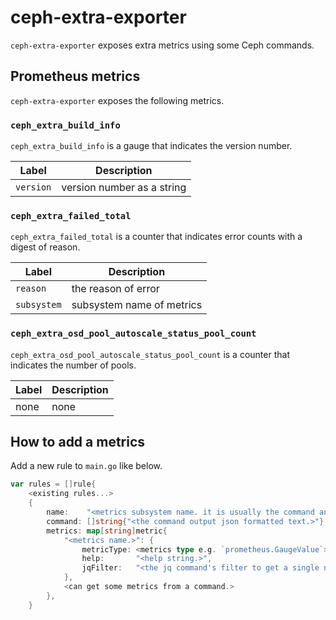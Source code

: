 ceph-extra-exporter
===================

`ceph-extra-exporter` exposes extra metrics using some Ceph commands.

## Prometheus metrics

`ceph-extra-exporter` exposes the following metrics.

### `ceph_extra_build_info`

`ceph_extra_build_info` is a gauge that indicates the version number.

| Label     | Description                |
| --------- | -------------------------- |
| `version` | version number as a string |

### `ceph_extra_failed_total`

`ceph_extra_failed_total` is a counter that indicates error counts with a digest of reason.

| Label       | Description               |
| ----------- | ------------------------- |
| `reason`    | the reason of error       |
| `subsystem` | subsystem name of metrics |

### `ceph_extra_osd_pool_autoscale_status_pool_count`

`ceph_extra_osd_pool_autoscale_status_pool_count` is a counter that indicates the number of pools.

| Label | Description |
| ----- | ----------- |
| none  | none        |

## How to add a metrics

Add a new rule to `main.go` like below.

```go
var rules = []rule{
    <existing rules...>
    {
        name:    "<metrics subsystem name. it is usually the command and options joined by `-`.>",
        command: []string{"<the command output json formatted text.>"},
        metrics: map[string]metric{
            "<metrics name.>": {
                metricType: <metrics type e.g. `prometheus.GaugeValue`>,
                help:       "<help string.>",
                jqFilter:   "<the jq command's filter to get a single number as a metrics.>",
            },
            <can get some metrics from a command.>
        },
    }
```
